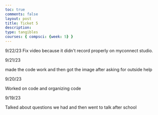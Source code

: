 ```yaml
---
toc: true
comments: false
layout: post
title: Ticket 5
description: 
type: tangibles
courses: { compsci: {week: 5} }
---
```






9/22/23
Fix video because it didn't record properly on myconnect studio.






9/21/23

made the code work and then got the image after asking for outside help





9/20/23

Worked on code and organizing code





9/19/23

Talked about questions we had and then went to talk after school